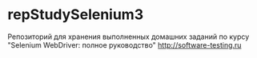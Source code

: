 # repStudySelenium3
Репозиторий для хранения выполненных домашних заданий по курсу "Selenium WebDriver: полное руководство"
http://software-testing.ru